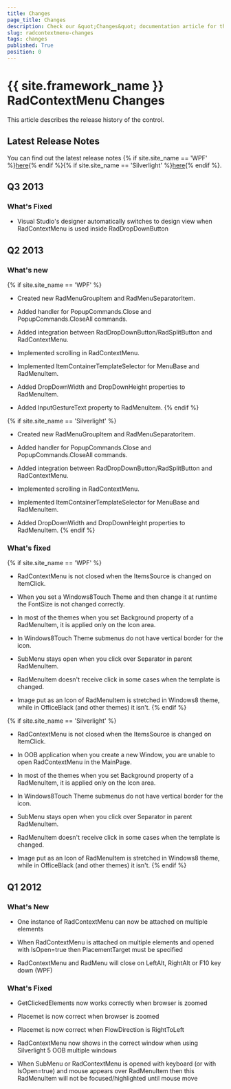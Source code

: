 ```yaml
---
title: Changes
page_title: Changes
description: Check our &quot;Changes&quot; documentation article for the RadContextMenu {{ site.framework_name }} control.
slug: radcontextmenu-changes
tags: changes
published: True
position: 0
---
```


# {{ site.framework_name }} RadContextMenu Changes

This article describes the release history of the control.

## Latest Release Notes

You can find out the latest release notes {% if site.site_name == 'WPF' %}[here](http://www.telerik.com/products/wpf/whats-new/release-history.aspx){% endif %}{% if site.site_name == 'Silverlight' %}[here](http://www.telerik.com/products/silverlight/whats-new/release-history.aspx){% endif %}.        

## Q3 2013

### What's Fixed

* Visual Studio's designer automatically switches to design view when RadContextMenu is used inside RadDropDownButton

## Q2 2013

### What's new

{% if site.site_name == 'WPF' %}
* Created new RadMenuGroupItem and RadMenuSeparatorItem.

* Added handler for PopupCommands.Close and PopupCommands.CloseAll commands.

* Added integration between RadDropDownButton/RadSplitButton and RadContextMenu.

* Implemented scrolling in RadContextMenu.

* Implemented ItemContainerTemplateSelector for MenuBase and RadMenuItem.

* Added DropDownWidth and DropDownHeight properties to RadMenuItem.

* Added InputGestureText property to RadMenuItem.
{% endif %}

{% if site.site_name == 'Silverlight' %}
* Created new RadMenuGroupItem and RadMenuSeparatorItem.

* Added handler for PopupCommands.Close and PopupCommands.CloseAll commands.

* Added integration between RadDropDownButton/RadSplitButton and RadContextMenu.

* Implemented scrolling in RadContextMenu.

* Implemented ItemContainerTemplateSelector for MenuBase and RadMenuItem.

* Added DropDownWidth and DropDownHeight properties to RadMenuItem.
{% endif %}

### What's fixed

{% if site.site_name == 'WPF' %}
* RadContextMenu is not closed when the ItemsSource is changed on ItemClick.                  

* When you set a Windows8Touch Theme and then change it at runtime the FontSize is not changed correctly.                  

* In most of the themes when you set Background property of a RadMenuItem, it is applied only on the Icon area.                  

* In Windows8Touch Theme submenus do not have vertical border for the icon.                  

* SubMenu stays open when you click over Separator in parent RadMenuItem.                  

* RadMenuItem doesn't receive click in some cases when the template is changed.                  

* Image put as an Icon of RadMenuItem is stretched in Windows8 theme, while in OfficeBlack (and other themes) it isn't.
{% endif %}

{% if site.site_name == 'Silverlight' %}
* RadContextMenu is not closed when the ItemsSource is changed on ItemClick.

* In OOB application when you create a new Window, you are unable to open RadContextMenu in the MainPage.

* In most of the themes when you set Background property of a RadMenuItem, it is applied only on the Icon area.

* In Windows8Touch Theme submenus do not have vertical border for the icon.

* SubMenu stays open when you click over Separator in parent RadMenuItem.

* RadMenuItem doesn't receive click in some cases when the template is changed.

* Image put as an Icon of RadMenuItem is stretched in Windows8 theme, while in OfficeBlack (and other themes) it isn't.
{% endif %}

## Q1 2012

### What's New

* One instance of RadContextMenu can now be attached on multiple elements

* When RadContextMenu is attached on multiple elements and opened with IsOpen=true then PlacementTarget must be specified

* RadContextMenu and RadMenu will close on LeftAlt, RightAlt or F10 key down (WPF)

### What's Fixed

* GetClickedElements now works correctly when browser is zoomed

* Placemet is now correct when browser is zoomed

* Placemet is now correct when FlowDirection is RightToLeft

* RadContextMenu now shows in the correct window when using Silverlight 5 OOB multiple windows

* When SubMenu or RadContextMenu is opened with keyboard (or with IsOpen=true) and mouse appears over RadMenuItem then this RadMenuItem will not be focused/highlighted until mouse move
